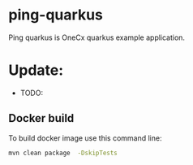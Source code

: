 # ping-quarkus

Ping quarkus is OneCx quarkus example application.

# Update:

* TODO:

## Docker build

To build docker image use this command line:
```bash
mvn clean package  -DskipTests
```

